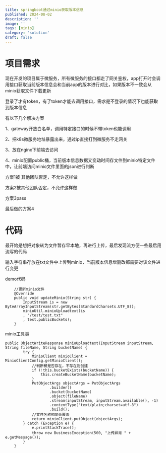 ```yaml
---
title: springboot通过minio获取版本信息
published: 2024-08-02
description: ''
image: ''
tags: [minio]
category: 'solution'
draft: false 
---
```


# 项目需求

现在开发的项目属于微服务，所有微服务的接口都走了网关鉴权，app打开时会调用接口获取当前版本信息会和当前app的版本进行对比，如果版本不一致会从minio获取文件下载更新



登录了才有token，有了token才能去调用接口，需求是不登录的情况下也能获取到版本信息

有以下几个解决方案

1、gateway开放白名单，调用特定接口的时候不带token也能调用

2、把k8s微服务地址暴露出来，通过ip直接打到微服务不走网关

3、放在nginx下前端去访问

4、minio配置public桶，当前版本信息数据又变动时间存文件到minio特定文件中，让前端访问minio文件里面的json进行判断



方案1被 其他团队否定，不允许这样做

方案2被其他团队否定，不允许这样做

方案3pass

最后做的方案4





# 代码

最开始是想把对象转为文件暂存早本地，再进行上传，最后发现流方便一些最后用流写的代码

输入字符串存放在txt文件中上传到minio，当前版本信息增删改都需要对该文件进行变更

demo代码

```
    //更新minio文件
    @Override
    public void updateMinio(String str) {
        InputStream is = new ByteArrayInputStream(str.getBytes(StandardCharsets.UTF_8));
        minioUtil.minioUploadtext(is
        , "/test/test.txt"
        , test.publicBuckets);
    }
```

minio工具类

```
public ObjectWriteResponse minioUploadtext(InputStream inputStream, String fileName, String bucketName) {
        try {
            MinioClient minioClient = MinioClientConfig.getMinioClient();
            //判断桶是否存在，不存在则创建
            if (!this.bucketExists(bucketName)) {
                this.createBucketName(bucketName);
            }
            PutObjectArgs objectArgs = PutObjectArgs
                    .builder()
                    .bucket(bucketName)
                    .object(fileName)
                    .stream(inputStream, inputStream.available(), -1)
                    .contentType("text/plain;charset=utf-8")
                    .build();
            //文件名称相同会覆盖
            return minioClient.putObject(objectArgs);
        } catch (Exception e) {
            e.printStackTrace();
            throw new BusinessException(500, "上传异常 " + e.getMessage());
        }
    }
```

